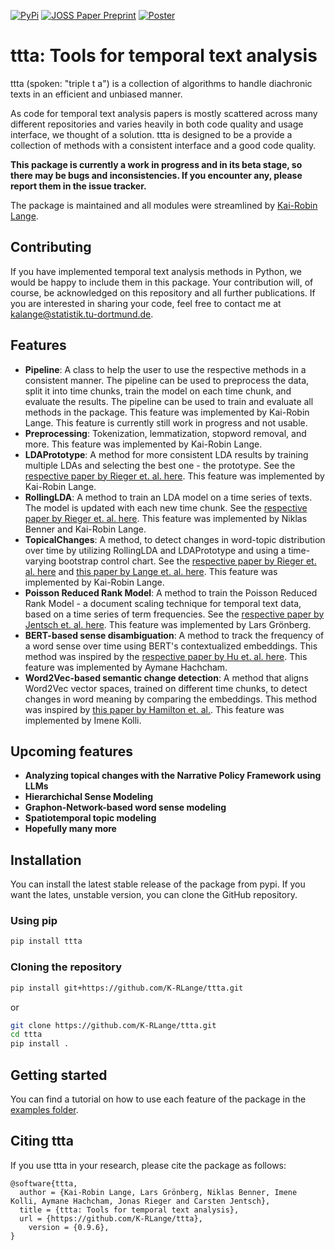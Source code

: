 [![PyPi](https://img.shields.io/pypi/v/ttta.svg)](https://pypi.org/project/ttta/)
[![JOSS Paper Preprint](https://img.shields.io/badge/arXiv-2503.02625-b31b1b.svg)](https://arxiv.org/abs/2503.02625)
[![Poster](https://badgen.net/badge/Poster/CPSS@Konvens24/red?icon=github)](https://github.com/K-RLange/ttta/blob/main/docs/poster.pdf)
# ttta: Tools for temporal text analysis
ttta (spoken: "triple t a") is a collection of algorithms to handle diachronic texts in an efficient and unbiased manner. 

As code for temporal text analysis papers is mostly scattered across many different repositories and varies heavily in both code quality and usage interface, we thought of a solution. ttta is designed to be a provide a collection of methods with a consistent interface and a good code quality.

**This package is currently a work in progress and in its beta stage, so there may be bugs and inconsistencies. If you encounter any, please report them in the issue tracker.**

The package is maintained and all modules were streamlined by [Kai-Robin Lange](https://lwus.statistik.tu-dortmund.de/en/chair/team/lange/).
## Contributing
If you have implemented temporal text analysis methods in Python, we would be happy to include them in this package. Your contribution will, of course, be acknowledged on this repository and all further publications. If you are interested in sharing your code, feel free to contact me at [kalange\@statistik.tu-dortmund.de](mailto:kalange@statistik.tu-dortmund.de?subject=ttta%20contribution).

## Features
- **Pipeline**: A class to help the user to use the respective methods in a consistent manner. The pipeline can be used to preprocess the data, split it into time chunks, train the model on each time chunk, and evaluate the results. The pipeline can be used to train and evaluate all methods in the package. This feature was implemented by Kai-Robin Lange. This feature is currently still work in progress and not usable.
- **Preprocessing**: Tokenization, lemmatization, stopword removal, and more. This feature was implemented by Kai-Robin Lange. 
- **LDAPrototype**: A method for more consistent LDA results by training multiple LDAs and selecting the best one - the prototype. See the [respective paper by Rieger et. al. here](https://doi.org/10.21203/rs.3.rs-1486359/v1). This feature was implemented by Kai-Robin Lange.
- **RollingLDA**: A method to train an LDA model on a time series of texts. The model is updated with each new time chunk. See the [respective paper by Rieger et. al. here](http://dx.doi.org/10.18653/v1/2021.findings-emnlp.201). This feature was implemented by Niklas Benner and Kai-Robin Lange.
- **TopicalChanges**: A method, to detect changes in word-topic distribution over time by utilizing RollingLDA and LDAPrototype and using a time-varying bootstrap control chart. See the [respective paper by Rieger et. al. here](http://ceur-ws.org/Vol-3117/paper1.pdf) and [this paper by Lange et. al. here](). This feature was implemented by Kai-Robin Lange.
- **Poisson Reduced Rank Model**: A method to train the Poisson Reduced Rank Model - a document scaling technique for temporal text data, based on a time series of term frequencies. See the [respective paper by Jentsch et. al. here](https://doi.org/10.1093/biomet/asaa063). This feature was implemented by Lars Grönberg.
- **BERT-based sense disambiguation**: A method to track the frequency of a word sense over time using BERT's contextualized embeddings. This method was inspired by the [respective paper by Hu et. al. here](https://aclanthology.org/P19-1379/). This feature was implemented by Aymane Hachcham.
- **Word2Vec-based semantic change detection**: A method that aligns Word2Vec vector spaces, trained on different time chunks, to detect changes in word meaning by comparing the embeddings. This method was inspired by [this paper by Hamilton et. al.](https://aclanthology.org/P16-1141.pdf). This feature was implemented by Imene Kolli.

## Upcoming features
- **Analyzing topical changes with the Narrative Policy Framework using LLMs**
- **Hierarchichal Sense Modeling**
- **Graphon-Network-based word sense modeling**
- **Spatiotemporal topic modeling**
- **Hopefully many more**

## Installation
You can install the latest stable release of the package from pypi. If you want the lates, unstable version, you can clone the GitHub repository.

### Using pip
```bash
pip install ttta
```

### Cloning the repository
```bash
pip install git+https://github.com/K-RLange/ttta.git
```
or
```bash
git clone https://github.com/K-RLange/ttta.git
cd ttta
pip install .
```

## Getting started
You can find a tutorial on how to use each feature of the package in the [examples folder](https://github.com/K-RLange/ttta/tree/main/examples).

## Citing ttta
If you use ttta in your research, please cite the package as follows:
```
@software{ttta,
  author = {Kai-Robin Lange, Lars Grönberg, Niklas Benner, Imene Kolli, Aymane Hachcham, Jonas Rieger and Carsten Jentsch},
  title = {ttta: Tools for temporal text analysis},
  url = {https://github.com/K-RLange/ttta},
    version = {0.9.6},
}
```
